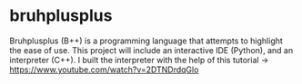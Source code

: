 # bruhplusplus
Bruhplusplus (B++) is a programming language that attempts to highlight the ease of use.
This project will include an interactive IDE (Python), and an interpreter (C++).
I built the interpreter with the help of this tutorial -> https://www.youtube.com/watch?v=2DTNDrdqGlo